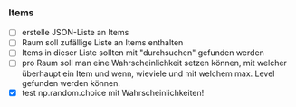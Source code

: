 ### Items
 - [ ] erstelle JSON-Liste an Items
 - [ ] Raum soll zufällige Liste an Items enthalten
 - [ ] Items in dieser Liste sollten mit "durchsuchen" gefunden werden
 - [ ] pro Raum soll man eine Wahrscheinlichkeit setzen können, mit welcher überhaupt ein Item und wenn, wieviele und
       mit welchem max. Level gefunden werden können.
 - [x] test np.random.choice mit Wahrscheinlichkeiten!